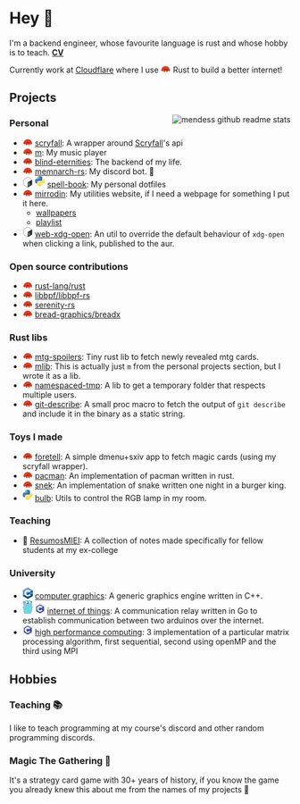 # Hey 👋

I'm a backend engineer, whose favourite language is rust and whose hobby is to
teach. **[CV](https://github.com/mendess/cv)**

Currently work at [Cloudflare](https://cloudflare.com/) where I use ![rust](assets/ferris-small.png) Rust to build a better internet!

## Projects

<img align="right" src="https://github-readme-stats.vercel.app/api?username=mendess&count_private=true&show_icons=true" alt="mendess github readme stats"/>

### Personal
- ![rust](assets/ferris-small.png) [scryfall](https://github.com/mendess/scryfall-rs): A wrapper around [Scryfall](https://scryfall.com)'s api
- ![rust](assets/ferris-small.png) [m](https://github.com/mendess/m): My music player
- ![rust](assets/ferris-small.png) [blind-eternities](https://github.com/mendess/blind-eternities): The backend of my life.
- ![rust](assets/ferris-small.png) [memnarch-rs](https://github.com/mendess/memnarch-rs): My discord bot. 🤖
- ![shell](assets/bash-small.png) ![python](assets/python-small.png) [spell-book](https://github.com/mendess/spell-book): My personal dotfiles
- ![rust](assets/ferris-small.png) [mirrodin](https://github.com/mendess/mirrodin): My utilities website, if I need a webpage for something I put it here.
    - [wallpapers](http://mendess.xyz/walls)
    - [playlist](http://mendess.xyz/playlist)
- ![shell](assets/bash-small.png) [web-xdg-open](https://github.com/mendess/web-xdg-open): An util to override the default behaviour of `xdg-open` when clicking a link, published to the aur.


### Open source contributions
- ![rust](assets/ferris-small.png) [rust-lang/rust](https://github.com/rust-lang/rust/pulls?q=author\%3Amendess+)
- ![rust](assets/ferris-small.png) [libbpf/libbpf-rs](https://github.com/libbpf/libbpf-rs/pulls?q=author\%3Amendess+)
- ![rust](assets/ferris-small.png) [serenity-rs](https://github.com/serenity-rs/serenity/pulls?q=author\%3Amendess+)
- ![rust](assets/ferris-small.png) [bread-graphics/breadx](https://github.com/bread-graphics/breadx/pulls?q=author\%3Amendess+)

### Rust libs
- ![rust](assets/ferris-small.png) [mtg-spoilers](https://github.com/mendess/mtg-spoilers): Tiny rust lib to fetch newly revealed mtg cards.
- ![rust](assets/ferris-small.png) [mlib](https://github.com/mendess/m): This is actually just `m` from the personal projects section, but I wrote it as a lib.
- ![rust](assets/ferris-small.png) [namespaced-tmp](https://github.com/mendess/namespaced-tmp): A lib to get a temporary folder that respects multiple users.
- ![rust](assets/ferris-small.png) [git-describe](https://github.com/mendess/git-describe): A small proc macro to fetch the output of `git describe` and include it in the binary as a static string.


### Toys I made
- ![rust](assets/ferris-small.png) [foretell](https://github.com/mendess/foretell): A simple dmenu+sxiv app to fetch magic cards (using my scryfall wrapper).
- ![rust](assets/ferris-small.png) [pacman](https://github.com/mendess/rust-pacman): An implementation of pacman written in rust.
- ![rust](assets/ferris-small.png) [snek](https://github.com/mendess/snek): An implementation of snake written one night in a burger king.
- ![python](assets/python-small.png) [bulb](https://github.com/mendess/bulb): Utils to control the RGB lamp in my room.


### Teaching
- 📑 [ResumosMIEI](https://github.com/mendess/ResumosMIEI): A collection of notes made specifically for fellow students at my ex-college


### University
- ![cpp](assets/c++-small.png) [computer graphics](https://github.com/mendess/CG): A generic graphics engine written in C++.
- ![go](assets/gopher-small.png) ![c](assets/c-small.png) [internet of things](https://github.com/mendess/IoT): A communication relay written in Go to establish communication between two arduinos over the internet.
- ![c](assets/c-small.png) [high performance computing](https://github.com/mendess/CPD): 3 implementation of a particular matrix processing algorithm, first sequential, second using openMP and the third using MPI


## Hobbies

### Teaching 📚

I like to teach programming at my course's discord and other random programming discords.

### Magic The Gathering 🧙

It's a strategy card game with 30+ years of history, if you know the game you
already knew this about me from the names of my projects 👀

